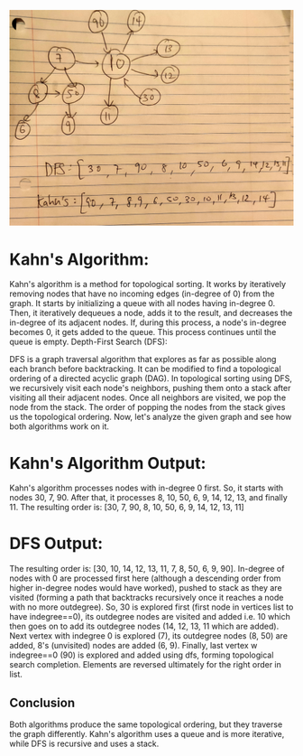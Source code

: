 ![alt text](https://github.com/agrikatheprogrammer/CS146/blob/main/EC/TopologicalSort/IMG_20240411_200413.jpg)

# Kahn's Algorithm:

Kahn's algorithm is a method for topological sorting. It works by iteratively removing nodes that have no incoming edges (in-degree of 0) from the graph.
It starts by initializing a queue with all nodes having in-degree 0. Then, it iteratively dequeues a node, adds it to the result, and decreases the in-degree of its adjacent nodes.
If, during this process, a node's in-degree becomes 0, it gets added to the queue. This process continues until the queue is empty.
Depth-First Search (DFS):

DFS is a graph traversal algorithm that explores as far as possible along each branch before backtracking. It can be modified to find a topological ordering of a directed acyclic graph (DAG).
In topological sorting using DFS, we recursively visit each node's neighbors, pushing them onto a stack after visiting all their adjacent nodes.
Once all neighbors are visited, we pop the node from the stack. The order of popping the nodes from the stack gives us the topological ordering.
Now, let's analyze the given graph and see how both algorithms work on it.
                         
# Kahn's Algorithm Output:

Kahn's algorithm processes nodes with in-degree 0 first. So, it starts with nodes 30, 7, 90.
After that, it processes 8, 10, 50, 6, 9, 14, 12, 13, and finally 11.
The resulting order is: [30, 7, 90, 8, 10, 50, 6, 9, 14, 12, 13, 11]

# DFS Output:
The resulting order is: [30, 10, 14, 12, 13, 11, 7, 8, 50, 6, 9, 90]. In-degree of nodes with 0 are processed first here (although a descending order from higher in-degree nodes would have worked), pushed to stack as they are visited (forming a path that backtracks recursively once it reaches a node with no more outdegree). So, 30 is explored first (first node in vertices list to have indegree==0), its outdegree nodes are visited and added i.e. 10 which then goes on to add its outdegree nodes (14, 12, 13, 11 which are added). Next vertex with indegree 0 is explored (7), its outdegree nodes (8, 50) are added, 8's (unvisited) nodes are added (6, 9). Finally, last vertex w indegree==0 (90) is explored and added using dfs, forming topological search completion. Elements are reversed ultimately for the right order in list.

## Conclusion
Both algorithms produce the same topological ordering, but they traverse the graph differently. Kahn's algorithm uses a queue and is more iterative, while DFS is recursive and uses a stack.
